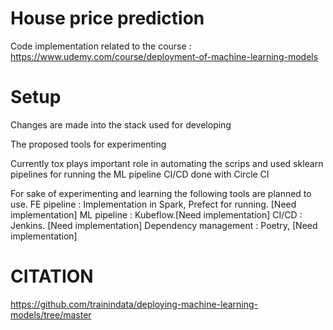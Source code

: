 # House price prediction
Code implementation related to the course : https://www.udemy.com/course/deployment-of-machine-learning-models

# Setup
Changes are made into the stack used for developing

The proposed tools for experimenting

Currently tox plays important role in automating the scrips and used sklearn pipelines for running the ML pipeline
CI/CD done with Circle CI

For sake of experimenting and learning the following tools are planned to use.
FE pipeline : Implementation in Spark, Prefect for running. [Need implementation]
ML pipeline : Kubeflow.[Need implementation]
CI/CD : Jenkins. [Need implementation]
Dependency management : Poetry, [Need implementation]


# CITATION
https://github.com/trainindata/deploying-machine-learning-models/tree/master